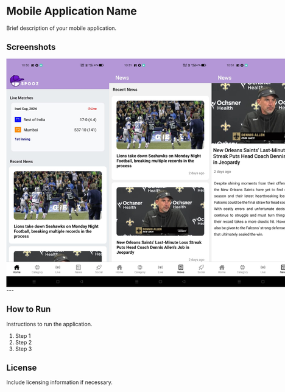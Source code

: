 # Mobile Application Name

Brief description of your mobile application.

## Screenshots

<div style="display: flex; flex-direction: row; gap:10;">
<img src="./images/I1.jpg" alt="Home Screen" width="300" height="600">
<img src="./images/I2.jpg" alt="Profile Screen" width="300" height="600">
<img src="./images/I3.jpg" alt="Settings Screen" width="300" height="600">
<img src="./images/I4.jpg" alt="Home Screen" width="300" height="600">
<img src="./images/I5.jpg" alt="Profile Screen" width="300" height="600">
<img src="./images/I6.jpg" alt="Settings Screen" width="300" height="600">
</div>
---

## How to Run

Instructions to run the application.

1. Step 1
2. Step 2
3. Step 3

## License

Include licensing information if necessary.
